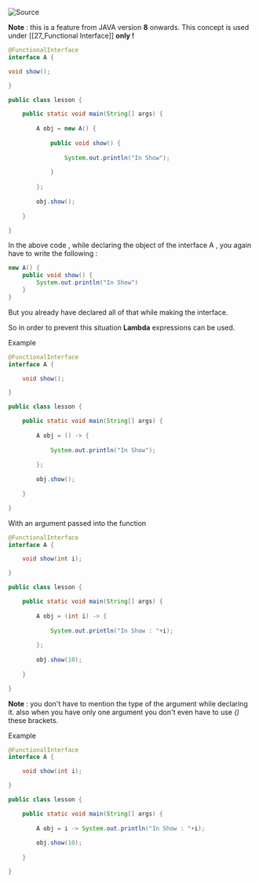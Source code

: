 ![Source](https://youtu.be/aecXHkZ-kJY?list=PLsyeobzWxl7pe_IiTfNyr55kwJPWbgxB5)

**Note** : this is a feature from JAVA version **8** onwards.
This concept is used under [[27_Functional Interface]]  **only !**

```java
@FunctionalInterface
interface A {

void show();

}

public class lesson {

	public static void main(String[] args) {
	
		A obj = new A() {
		
			public void show() {
			
				System.out.println("In Show");
			
			}
		
		};
		
		obj.show();
	
	}

}
```

In the above code , while declaring the object of the interface A , you again have to write the following : 
```java
new A() {
	public void show() {
		System.out.println("In Show")
	}
}
```
But you already have declared all of that while making the interface.

So in order to prevent this situation **Lambda** expressions can be used.

Example 
```java
@FunctionalInterface
interface A {

	void show();

}

public class lesson {

	public static void main(String[] args) {
	
		A obj = () -> {
		
			System.out.println("In Show");
		
		};
		
		obj.show();
		
	}

}
```

With an argument passed into the function
```java
@FunctionalInterface
interface A {

	void show(int i);

}

public class lesson {

	public static void main(String[] args) {
	
		A obj = (int i) -> {
		
			System.out.println("In Show : "+i);
		
		};
				
		obj.show(10);
		
	}

}
```

**Note** : you don't have to mention the type of the argument while declaring it.
also when you have only one argument you don't even have to use *()* these brackets.

Example
```java
@FunctionalInterface
interface A {

	void show(int i);

}

public class lesson {

	public static void main(String[] args) {
	
		A obj = i -> System.out.println("In Show : "+i);
				
		obj.show(10);
		
	}

}
```